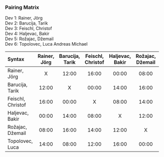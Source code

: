 
### Pairing Matrix
Dev 1: Rainer, Jörg  
Dev 2: Barucija, Tarik  
Dev 3: Feischl, Christof  
Dev 4: Haljevac, Bakir  
Dev 5: Rožajac, Džemail  
Dev 6: Topolovec, Luca Andreas Michael


| Syntax                | Rainer, Jörg  | Barucija, Tarik   | Feischl, Christof | Haljevac, Bakir   | Rožajac, Džemail  | Topolovec, Luca   | 
| :---                  |    :----:     |    :----:         |    :----:         |    :----:         |    :----:         |    :----:         |   
| Rainer, Jörg          | X             | 12:00             | 16:00             | 00:00             | 08:00             | 14:00             |
| Barucija, Tarik       | 12:00         | X                 | 00:00             | 14:00             | 16:00             | 08:00             |
| Feischl, Christof     | 16:00         | 00:00             | X                 | 08:00             | 14:00             | 12:00             |
| Haljevac, Bakir       | 00:00         | 14:00             | 08:00             | X                 | 12:00             | 16:00             |
| Rožajac, Džemail      | 08:00         | 16:00             | 14:00             | 12:00             | X                 | 00:00             |
| Topolovec, Luca       | 14:00         | 08:00             | 12:00             | 16:00             | 00:00             | X                 |
